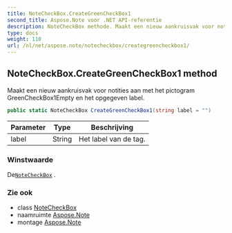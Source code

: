 ```yaml
---
title: NoteCheckBox.CreateGreenCheckBox1
second_title: Aspose.Note voor .NET API-referentie
description: NoteCheckBox methode. Maakt een nieuw aankruisvak voor notities aan met het pictogram GreenCheckBox1Empty en het opgegeven label.
type: docs
weight: 110
url: /nl/net/aspose.note/notecheckbox/creategreencheckbox1/
---
```

## NoteCheckBox.CreateGreenCheckBox1 method

Maakt een nieuw aankruisvak voor notities aan met het pictogram GreenCheckBox1Empty en het opgegeven label.

```csharp
public static NoteCheckBox CreateGreenCheckBox1(string label = "")
```

| Parameter | Type | Beschrijving |
| --- | --- | --- |
| label | String | Het label van de tag. |

### Winstwaarde

De[`NoteCheckBox`](../) .

### Zie ook

* class [NoteCheckBox](../)
* naamruimte [Aspose.Note](../../notecheckbox/)
* montage [Aspose.Note](../../../)


